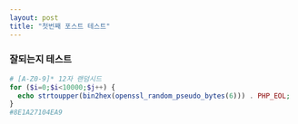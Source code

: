 ```yaml
---
layout: post
title: "첫번째 포스트 테스트"
---
```


### 잘되는지 테스트


```php
# [A-Z0-9]* 12자 랜덤시드 
for ($i=0;$i<10000;$j++) {
  echo strtoupper(bin2hex(openssl_random_pseudo_bytes(6))) . PHP_EOL;
}
#8E1A27104EA9
```
